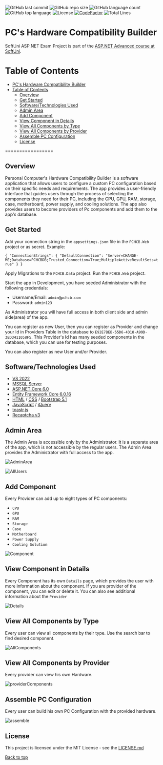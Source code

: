 ![GitHub last commit](https://img.shields.io/github/last-commit/Krasipeace/PCHCB---ASP.NET-Advanced-Exam-Project) ![GitHub repo size](https://img.shields.io/github/repo-size/Krasipeace/PCHCB---ASP.NET-Advanced-Exam-Project) ![GitHub language count](https://img.shields.io/github/languages/count/Krasipeace/PCHCB---ASP.NET-Advanced-Exam-Project) ![GitHub top language](https://img.shields.io/github/languages/top/Krasipeace/PCHCB---ASP.NET-Advanced-Exam-Project) ![License](https://img.shields.io/badge/license-MIT-green) [![CodeFactor](https://www.codefactor.io/repository/github/krasipeace/pchcb---asp.net-advanced-exam-project/badge)](https://www.codefactor.io/repository/github/krasipeace/pchcb---asp.net-advanced-exam-project) ![Total Lines](https://img.shields.io/tokei/lines/github/Krasipeace/PCHCB---ASP.NET-Advanced-Exam-Project)

# PC's Hardware Compatibility Builder
SoftUni ASP.NET Exam Project is part of the [ASP.NET Advanced course at SoftUni](https://github.com/Krasipeace/SoftUni/tree/main/ASP.NET%20Advanced).

Table of Contents
=================

- [PC's Hardware Compatibility Builder](#pcs-hardware-compatibility-builder)
- [Table of Contents](#table-of-contents)
  - [Overview](#overview)
  - [Get Started](#get-started)
  - [Software/Technologies Used](#softwaretechnologies-used)
  - [Admin Area](#admin-area)
  - [Add Component](#add-component)
  - [View Component in Details](#view-component-in-details)
  - [View All Components by Type](#view-all-components-by-type)
  - [View All Components by Provider](#view-all-components-by-provider)
  - [Assemble PC Configuration](#assemble-pc-configuration)
  - [License](#license)

=================

## Overview

Personal Computer's Hardware Compatibility Builder is a software application that allows users to configure a custom PC configuration based on their specific needs and requirements. The app provides a user-friendly interface that guides users through the process of selecting the components they need for their PC, including the CPU, GPU, RAM, storage, case, motherboard, power supply, and cooling solutions. The app also provides users to become providers of Pc components and add them to the app's database.

## Get Started 

Add your connection string in the `appsettings.json` file in the `PCHCB.Web` project or as secret. Example:

`{
  "ConnectionStrings": {
    "DefaultConnection": "Server=CHANGE-ME;Database=PCHCBDB;Trusted_Connection=True;MultipleActiveResultSets=true"
  }
}`

Apply Migrations to the `PCHCB.Data` project. Run the `PCHCB.Web` project.

Start the app in Development, you have seeded Administrator with the following credentials:
- Username/Email: `admin@pchcb.com`
- Password: `admin123`

As Administrator you will have full access in both client side and admin side(area) of the app.

You can register as new User, then you can register as Provider and change your Id in Providers Table in the database to `E92E7BEB-55D6-4D18-A99D-3ED3411058F5`. This Provider's Id has many seeded components in the database, which you can use for testing purposes.

You can also register as new User and/or Provider.

## Software/Technologies Used

- [VS 2022](https://visualstudio.microsoft.com/vs/)
- [MSSQL Server](https://www.microsoft.com/en-us/sql-server/sql-server-downloads)
- [ASP.NET Core 6.0](https://learn.microsoft.com/en-us/aspnet/core/introduction-to-aspnet-core?view=aspnetcore-6.0)
- [Entity Framework Core 6.0.16](https://www.nuget.org/packages/Microsoft.EntityFrameworkCore/6.0.16)
- [HTML](https://developer.mozilla.org/en-US/docs/Web/HTML) / [CSS](https://developer.mozilla.org/en-US/docs/Web/CSS) / [Bootstrap 5.1](https://getbootstrap.com/docs/5.1/getting-started/introduction/)
- [JavaScript](https://www.javascript.com/) / [jQuery](https://jquery.com/)
- [toastr.js](https://github.com/CodeSeven/toastr)
- [Recaptcha v3](https://developers.google.com/recaptcha/docs/v3)

## Admin Area

The Admin Area is accessible only by the Administrator. It is a separate area of the app, which is not accessible by the regular users. The Admin Area provides the Administrator with full access to the app.

![AdminArea](https://i.imgur.com/gtAI2VW.png)

![AllUsers](https://i.imgur.com/PwIWqxZ.png)



## Add Component

Every Provider can add up to eight types of PC components:

- `CPU`
- `GPU`
- `RAM`
- `Storage`
- `Case`
- `Motherboard`
- `Power Supply`
- `Cooling Solution`

![Component](https://i.imgur.com/P1Lq4Ph.png)

## View Component in Details

Every Component has its own `Details` page, which provides the user with more information about the component. If you are provider of the component, you can edit or delete it. You can also see additional information about the `Provider`

![Details](https://i.imgur.com/bu6D2dJ.png)

## View All Components by Type

Every user can view all components by their type. Use the search bar to find desired component. 

![AllComponents](https://i.imgur.com/ZPal9UT.png)

## View All Components by Provider

Every provider can view his own Hardware.

![providerComponents](https://i.imgur.com/VGmYnw0.png)

## Assemble PC Configuration

Every user can build his own PC Configuration with the provided hardware.

![assemble](https://i.imgur.com/5tDxp7o.png)

## License 

This project is licensed under the MIT License - see the [LICENSE.md](LICENSE)

[Back to top](#)